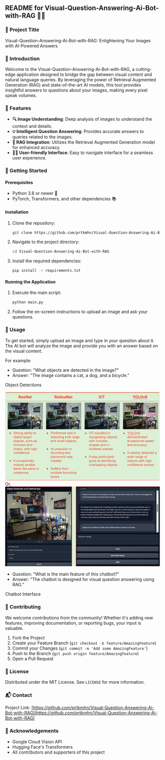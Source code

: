 
## README for Visual-Question-Answering-Ai-Bot-with-RAG 🤖👀

### 🌈 Project Title
Visual-Question-Answering-Ai-Bot-with-RAG: Enlightening Your Images with AI-Powered Answers

### 🚀 Introduction
Welcome to the Visual-Question-Answering-Ai-Bot-with-RAG, a cutting-edge application designed to bridge the gap between visual content and natural language queries. By leveraging the power of Retrieval Augmented Generation (RAG) and state-of-the-art AI models, this tool provides insightful answers to questions about your images, making every pixel speak volumes.

### 🌟 Features
- **🔍 Image Understanding**: Deep analysis of images to understand the context and details.
- **💡 Intelligent Question Answering**: Provides accurate answers to queries related to the images.
- **🤖 RAG Integration**: Utilizes the Retrieval Augmented Generation model for enhanced accuracy.
- **👩‍💻 User-friendly Interface**: Easy to navigate interface for a seamless user experience.

### 🎨 Getting Started

#### Prerequisites
- Python 3.8 or newer 🐍
- PyTorch, Transformers, and other dependencies 📚

#### Installation
1. Clone the repository:
   ```bash
   git clone https://github.com/prtkmhn/Visual-Question-Answering-Ai-Bot-with-RAG.git
   ```
2. Navigate to the project directory:
   ```bash
   cd Visual-Question-Answering-Ai-Bot-with-RAG
   ```
3. Install the required dependencies:
   ```bash
   pip install -r requirements.txt
   ```

#### Running the Application
1. Execute the main script:
   ```bash
   python main.py
   ```
2. Follow the on-screen instructions to upload an image and ask your questions.

### 📸 Usage
To get started, simply upload an image and type in your question about it. The AI bot will analyze the image and provide you with an answer based on the visual content.

For example:


- Question: "What objects are detected in the image?"
- Answer: "The image contains a cat, a dog, and a bicycle."

Object Detections 

![alt text](https://github.com/prtkmhn/Visual-Question-Answering-Ai-Bot-with-RAG/blob/main/ObjectDetections.png)
Or,
![alt text](https://github.com/prtkmhn/Visual-Question-Answering-Ai-Bot-with-RAG/blob/main/chatbot.png)

- Question: "What is the main feature of this chatbot?"
- Answer: "The chatbot is designed for visual question answering using RAG."

Chatbot Interface

### 🤝 Contributing
We welcome contributions from the community! Whether it's adding new features, improving documentation, or reporting bugs, your input is valuable.

1. Fork the Project
2. Create your Feature Branch (`git checkout -b feature/AmazingFeature`)
3. Commit your Changes (`git commit -m 'Add some AmazingFeature'`)
4. Push to the Branch (`git push origin feature/AmazingFeature`)
5. Open a Pull Request

### 📜 License
Distributed under the MIT License. See `LICENSE` for more information.

### 📬 Contact
Project Link: [https://github.com/prtkmhn/Visual-Question-Answering-Ai-Bot-with-RAG](https://github.com/prtkmhn/Visual-Question-Answering-Ai-Bot-with-RAG)

### 🙏 Acknowledgements
- Google Cloud Vision API
- Hugging Face's Transformers
- All contributors and supporters of this project

